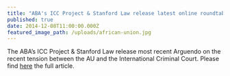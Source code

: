 ```yaml
---
title: "ABA's ICC Project & Stanford Law release latest online roundtable, Arguendo, on the African Union (AU) and international criminal justice"
published: true
date: 2014-12-08T11:00:00.000Z
featured_image_path: /uploads/african-union.jpg
---
```



The ABA’s ICC Project & Stanford Law release most recent Arguendo on the recent tension between the AU and the International Criminal Court. Please find [here](https://www.international-criminal-justice-today.org/news/abas-icc-project--stanford-law-release-latest-online-roundtable-arguendo-on-the-african-union-au-and-international-criminal-justice/) the full article.
